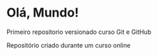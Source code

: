 # Olá, Mundo!
 Primeiro repositorio versionado curso Git e GitHub

 Repositório criado durante um curso online
